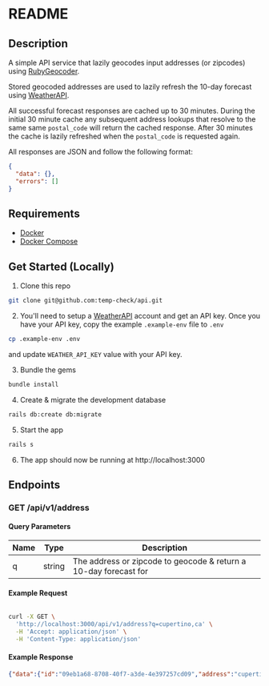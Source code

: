 # README

## Description

A simple API service that lazily geocodes input addresses (or zipcodes) using [RubyGeocoder](http://www.rubygeocoder.com).

Stored geocoded addresses are used to lazily refresh the 10-day forecast using [WeatherAPI](https://www.weatherapi.com).

All successful forecast responses are cached up to 30 minutes. During the initial 30 minute cache any subsequent address lookups that resolve to the same same `postal_code` will return the cached response. After 30 minutes the cache is lazily refreshed when the `postal_code` is requested again.

All responses are JSON and follow the following format:

```json
{
  "data": {},
  "errors": []
}
```

## Requirements

- [Docker](https://docs.docker.com/get-docker/)
- [Docker Compose](https://docs.docker.com/compose/install/)

## Get Started (Locally)

1. Clone this repo

```bash
git clone git@github.com:temp-check/api.git
```

2. You'll need to setup a [WeatherAPI](https://www.weatherapi.com/my/) account and get an API key. Once you have your API key, copy the example `.example-env` file to `.env`

```bash
cp .example-env .env
```

and update `WEATHER_API_KEY` value with your API key.

3. Bundle the gems

```bash
bundle install
```

4. Create & migrate the development database

```bash
rails db:create db:migrate
```

5. Start the app
  
```bash
rails s
```

6. The app should now be running at http://localhost:3000

## Endpoints

### GET /api/v1/address

#### Query Parameters

| Name | Type | Description |
| --- | --- | --- |
| q | string | The address or zipcode to geocode & return a 10-day forecast for |

#### Example Request

```bash

curl -X GET \
  'http://localhost:3000/api/v1/address?q=cupertino,ca' \
  -H 'Accept: application/json' \
  -H 'Content-Type: application/json'
```

#### Example Response

```json
{"data":{"id":"09eb1a68-8708-40f7-a3de-4e397257cd09","address":"cupertino,ca","postal_code_id":"cea2a725-8d07-4a3a-a841-74a9caa3d548","lat":"37.322893","lng":"-122.03229","geocode_error":null,"created_at":"2023-11-28T18:56:23.010Z","updated_at":"2023-11-28T18:56:23.010Z","postal_code":{"id":"cea2a725-8d07-4a3a-a841-74a9caa3d548","code":"95014","created_at":"2023-11-28T16:36:26.924Z","updated_at":"2023-11-28T16:36:26.924Z","temperature":{"id":"a4b53d6f-0e09-4323-92e5-52f1ab595e0f","forecast":[{"date":"2023-11-28","max_f":66.4,"min_f":44.6,"max_c":19.1,"min_c":7.0,"icon":"https://cdn.weatherapi.com/weather/64x64/day/113.png"},{"date":"2023-11-29","max_f":61.5,"min_f":46.8,"max_c":16.4,"min_c":8.2,"icon":"https://cdn.weatherapi.com/weather/64x64/day/176.png"},{"date":"2023-11-30","max_f":60.1,"min_f":43.7,"max_c":15.6,"min_c":6.5,"icon":"https://cdn.weatherapi.com/weather/64x64/day/119.png"},{"date":"2023-12-01","max_f":59.2,"min_f":45.7,"max_c":15.1,"min_c":7.6,"icon":"https://cdn.weatherapi.com/weather/64x64/day/113.png"},{"date":"2023-12-02","max_f":60.1,"min_f":46.7,"max_c":15.6,"min_c":8.2,"icon":"https://cdn.weatherapi.com/weather/64x64/day/116.png"},{"date":"2023-12-03","max_f":63.0,"min_f":47.0,"max_c":17.2,"min_c":8.3,"icon":"https://cdn.weatherapi.com/weather/64x64/day/116.png"},{"date":"2023-12-04","max_f":65.2,"min_f":50.4,"max_c":18.5,"min_c":10.2,"icon":"https://cdn.weatherapi.com/weather/64x64/day/113.png"},{"date":"2023-12-05","max_f":67.4,"min_f":50.7,"max_c":19.7,"min_c":10.4,"icon":"https://cdn.weatherapi.com/weather/64x64/day/122.png"},{"date":"2023-12-06","max_f":66.5,"min_f":51.3,"max_c":19.2,"min_c":10.7,"icon":"https://cdn.weatherapi.com/weather/64x64/day/113.png"},{"date":"2023-12-07","max_f":66.9,"min_f":48.9,"max_c":19.4,"min_c":9.4,"icon":"https://cdn.weatherapi.com/weather/64x64/day/113.png"}],"postal_code_id":"cea2a725-8d07-4a3a-a841-74a9caa3d548","cached":true,"created_at":"2023-11-28T16:36:26.937Z","updated_at":"2023-11-28T16:36:27.910Z"}}},"errors":[]}
```
